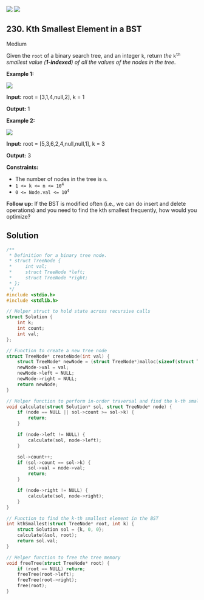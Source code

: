 [![](https://img.shields.io/github/stars/javadev/LeetCode-in-All?label=Stars&style=flat-square)](https://github.com/javadev/LeetCode-in-All)
[![](https://img.shields.io/github/forks/javadev/LeetCode-in-All?label=Fork%20me%20on%20GitHub%20&style=flat-square)](https://github.com/javadev/LeetCode-in-All/fork)

## 230\. Kth Smallest Element in a BST

Medium

Given the `root` of a binary search tree, and an integer `k`, return _the_ <code>k<sup>th</sup></code> _smallest value (**1-indexed**) of all the values of the nodes in the tree_.

**Example 1:**

![](https://assets.leetcode.com/uploads/2021/01/28/kthtree1.jpg)

**Input:** root = [3,1,4,null,2], k = 1

**Output:** 1

**Example 2:**

![](https://assets.leetcode.com/uploads/2021/01/28/kthtree2.jpg)

**Input:** root = [5,3,6,2,4,null,null,1], k = 3

**Output:** 3

**Constraints:**

*   The number of nodes in the tree is `n`.
*   <code>1 <= k <= n <= 10<sup>4</sup></code>
*   <code>0 <= Node.val <= 10<sup>4</sup></code>

**Follow up:** If the BST is modified often (i.e., we can do insert and delete operations) and you need to find the kth smallest frequently, how would you optimize?

## Solution

```c
/**
 * Definition for a binary tree node.
 * struct TreeNode {
 *     int val;
 *     struct TreeNode *left;
 *     struct TreeNode *right;
 * };
 */
#include <stdio.h>
#include <stdlib.h>

// Helper struct to hold state across recursive calls
struct Solution {
    int k;
    int count;
    int val;
};

// Function to create a new tree node
struct TreeNode* createNode(int val) {
    struct TreeNode* newNode = (struct TreeNode*)malloc(sizeof(struct TreeNode));
    newNode->val = val;
    newNode->left = NULL;
    newNode->right = NULL;
    return newNode;
}

// Helper function to perform in-order traversal and find the k-th smallest element
void calculate(struct Solution* sol, struct TreeNode* node) {
    if (node == NULL || sol->count >= sol->k) {
        return;
    }

    if (node->left != NULL) {
        calculate(sol, node->left);
    }

    sol->count++;
    if (sol->count == sol->k) {
        sol->val = node->val;
        return;
    }

    if (node->right != NULL) {
        calculate(sol, node->right);
    }
}

// Function to find the k-th smallest element in the BST
int kthSmallest(struct TreeNode* root, int k) {
    struct Solution sol = {k, 0, 0};
    calculate(&sol, root);
    return sol.val;
}

// Helper function to free the tree memory
void freeTree(struct TreeNode* root) {
    if (root == NULL) return;
    freeTree(root->left);
    freeTree(root->right);
    free(root);
}
```